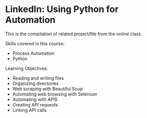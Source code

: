 # LinkedIn: Using Python for Automation #

This is the compilation of related project/file from the online class.  

Skills covered in this course:  
* Process Automation  
* Python  

  
  
Learning Objectives:  
* Reading and writing files  
* Organizing directories  
* Web scraping with Beautiful Soup  
* Automating web browsing with Selenium  
* Automating with APIS  
* Creating API requests  
* Linking API calls  

